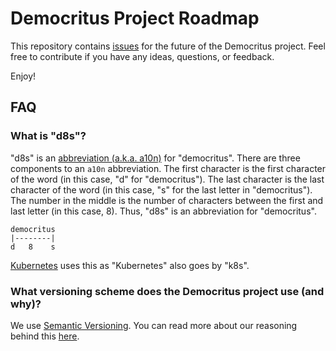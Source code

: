 # Democritus Project Roadmap

This repository contains [issues](https://github.com/democritus-project/roadmap/issues) for the future of the Democritus project. Feel free to contribute if you have any ideas, questions, or feedback.

Enjoy!

## FAQ

### What is "d8s"?

"d8s" is an [abbreviation (a.k.a. a10n)](https://github.com/democritus-project/d8s-strings/blob/7bf42182960a852ec6dfa58a51831a4fe8a0d552/democritus_strings/strings.py#L30) for "democritus". There are three components to an `a10n` abbreviation. The first character is the first character of the word (in this case, "d" for "democritus"). The last character is the last character of the word (in this case, "s" for the last letter in "democritus"). The number in the middle is the number of characters between the first and last letter (in this case, 8). Thus, "d8s" is an abbreviation for "democritus".

```
democritus
|--------|
d   8    s
```

[Kubernetes](https://kubernetes.io/) uses this as "Kubernetes" also goes by "k8s".

### What versioning scheme does the Democritus project use (and why)?

We use [Semantic Versioning](https://semver.org/). You can read more about our reasoning behind this [here](https://github.com/democritus-project/roadmap/issues/46).
